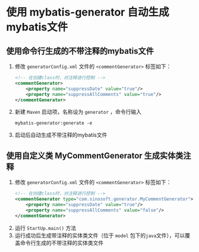 # 使用 mybatis-generator 自动生成mybatis文件
## 使用命令行生成的不带注释的mybatis文件
1. 修改 `generatorConfig.xml` 文件的 `<commentGenerator>` 标签如下：
    ```xml
    <!-- 在创建class时，对注释进行控制 -->
    <commentGenerator>
        <property name="suppressDate" value="true"/>
        <property name="suppressAllComments" value="true"/>
    </commentGenerator>
    ```
2. 新建 `Maven` 启动项，名称设为 `generator` ，命令行输入
    ```shell
    mybatis-generator:generate -e
    ```
3. 启动后自动生成不带注释的mybatis文件

## 使用自定义类 MyCommentGenerator 生成实体类注释
1.  修改 `generatorConfig.xml` 文件的 `<commentGenerator>` 标签如下：
    ```xml
    <!-- 在创建class时，对注释进行控制 -->
    <commentGenerator type="com.sinosoft.generator.MyCommentGenerator">
        <property name="suppressDate" value="true"/>
        <property name="suppressAllComments" value="false"/>
    </commentGenerator>
    ```
2. 运行 `StartUp.main()` 方法
3. 运行成功后生成带注释的实体类文件（位于 `model` 包下的`java`文件），可以覆盖命令行生成的不带注释的实体类文件
